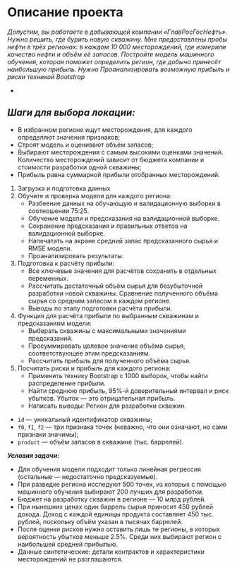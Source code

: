 # Описание проекта

*Допустим, вы работаете в добывающей компании «ГлавРосГосНефть». Нужно решить, где бурить новую скважину.
Мне предоставлены пробы нефти в трёх регионах: в каждом 10 000 месторождений, где измерили качество нефти и объём её запасов. Постройте модель машинного обучения, которая поможет определить регион, где добыча принесёт наибольшую прибыль. Нужно Проанализировать возможную прибыль и риски техникой Bootstrap*

- 
*Шаги для выбора локации:*
- 
- В избранном регионе ищут месторождения, для каждого определяют значения признаков;
- Строят модель и оценивают объём запасов;
- Выбирают месторождения с самым высокими оценками значений. Количество месторождений зависит от бюджета компании и стоимости разработки одной скважины;
- Прибыль равна суммарной прибыли отобранных месторождений.


1. Загрузка и подготовка данных
2. Обучите и проверка модели для каждого региона:
    - Разбеение данных на обучающую и валидационную выборки в соотношении 75:25.
    - Обучение модели и предсказания на валидационной выборке.
    - Сохранение предсказания и правильных ответов на валидационной выборке.
    - Напечатать на экране средний запас предсказанного сырья и RMSE модели.
    - Проанализировать результаты.
3. Подготовка к расчёту прибыли:
    - Все ключевые значения для расчётов сохранить в отдельных переменных.
    - Рассчитать достаточный объём сырья для безубыточной разработки новой скважины. Сравнение полученного объёма сырья со средним запасом в каждом регионе.
    - Выводы по этапу подготовки расчёта прибыли.
4. Функция для расчёта прибыли по выбранным скважинам и предсказаниям модели:
    - Выберать скважины с максимальными значениями предсказаний.
    - Просуммировать целевое значение объёма сырья, соответствующее этим предсказаниям.
    - Рассчитать прибыль для полученного объёма сырья.
5. Посчитать риски и прибыль для каждого региона:
    - Применить технику Bootstrap с 1000 выборок, чтобы найти распределение прибыли.
    - Найти среднюю прибыль, 95%-й доверительный интервал и риск убытков. Убыток — это отрицательная прибыль.
    - Написать выводы: Регион для разработки скважин.

- `id` — уникальный идентификатор скважины;
- `f0`, `f1`, `f2` — три признака точек (неважно, что они означают, но сами признаки значимы);
- `product` — объём запасов в скважине (тыс. баррелей).

***Условия задачи:***
- Для обучения модели подходит только линейная регрессия (остальные — недостаточно предсказуемые).
- При разведке региона исследуют 500 точек, из которых с помощью машинного обучения выбирают 200 лучших для разработки.
- Бюджет на разработку скважин в регионе — 10 млрд рублей.
- При нынешних ценах один баррель сырья приносит 450 рублей дохода. Доход с каждой единицы продукта составляет 450 тыс. рублей, поскольку объём указан в тысячах баррелей.
- После оценки рисков нужно оставить лишь те регионы, в которых вероятность убытков меньше 2.5%. Среди них выбирают регион с наибольшей средней прибылью.
- Данные синтетические: детали контрактов и характеристики месторождений не разглашаются.
